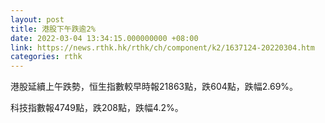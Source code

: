 ```yaml
---
layout: post
title: 港股下午跌逾2%
date: 2022-03-04 13:34:15.000000000 +08:00
link: https://news.rthk.hk/rthk/ch/component/k2/1637124-20220304.htm
categories: rthk
---
```


港股延續上午跌勢，恒生指數較早時報21863點，跌604點，跌幅2.69%。

科技指數報4749點，跌208點，跌幅4.2%。
